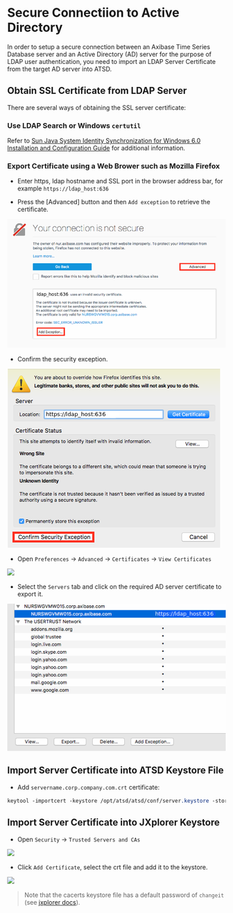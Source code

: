 # Secure Connectiion to Active Directory 

In order to setup a secure connection between an Axibase Time Series Database server and an Active Directory (AD) server for the purpose of LDAP user authentication, you need to import an LDAP Server Certificate from the target AD server into ATSD.

## Obtain SSL Certificate from LDAP Server

There are several ways of obtaining the SSL server certificate:

### Use LDAP Search or Windows `certutil`

Refer to [Sun Java System Identity Synchronization for Windows 6.0 Installation and Configuration Guide](https://docs.oracle.com/cd/E19656-01/821-0422/aarjd/index.html) for additional information.

### Export Certificate using a Web Brower such as Mozilla Firefox 

* Enter https, ldap hostname and SSL port in the browser address bar, for example `https://ldap_host:636`

* Press the [Advanced] button and then `Add exception` to retrieve the certificate.

![](resources/add_exception.png)

* Confirm the security exception.

![](resources/confirm_exception.png)

* Open `Preferences` -> `Advanced` -> `Certificates` -> `View Certificates` 

![](resources/view_certificates.png)

* Select the `Servers` tab and click on the required AD server certificate to export it.

![](resources/cert&export.png)

## Import Server Certificate into ATSD Keystore File

* Add `servername.corp.company.com.crt` certificate: 


```css
keytool -importcert -keystore /opt/atsd/atsd/conf/server.keystore -storepass atsd_sec_pwd -keyalg "RSA" -trustcacerts -file servername.corp.company.com.crt
```

## Import Server Certificate into JXplorer Keystore

* Open `Security` -> `Trusted Servers and CAs`

![](resources/security.png)

* Click `Add Certificate`, select the crt file and add it to the keystore.

![](resources/add_cert.png)

> Note that the cacerts keystore file has a default password of `changeit` (see [jxplorer docs](http://jxplorer.org/help/Setting_a_Keystore_Password.htm)).


